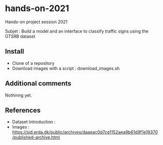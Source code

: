 # hands-on-2021
Hands-on project session 2021

Subjet : Build a model and an interface to classify traffic signs using the GTSRB dataset

## Install

* Clone of a repository
* Download images with a script : download_images.sh

## Additional comments

Nothinng yet.

## References
* Dataset Introduction : 
* Images : https://sid.erda.dk/public/archives/daaeac0d7ce1152aea9b61d9f1e19370/published-archive.html

